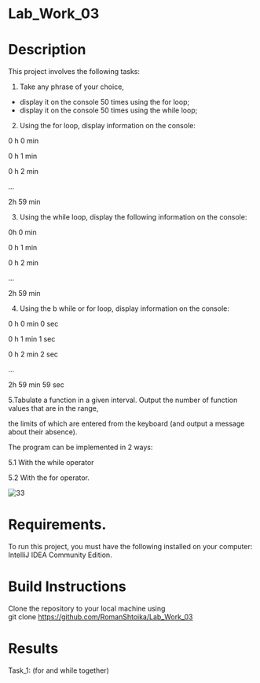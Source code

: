 # Lab_Work_03
# Description
This project involves the following tasks:
1. Take any phrase of your choice,
- display it on the console 50 times using the for loop;
- display it on the console 50 times using the while loop;

2. Using the for loop, display information on the console:

0 h 0 min

0 h 1 min

0 h 2 min

...

2h 59 min

3. Using the while loop, display the following information on the console:

0h 0 min

0 h 1 min

0 h 2 min

...

2h 59 min

4. Using the b while or for loop, display information on the console:
 
0 h 0 min 0 sec

0 h 1 min 1 sec

0 h 2 min 2 sec

...

2h 59 min 59 sec

5.Tabulate a function in a given interval. Output the number of function values that are in the range,

the limits of which are entered from the keyboard (and output a message about their absence).

The program can be implemented in 2 ways: 

5.1 With the while operator 

5.2 With the for operator.

![33](https://github.com/RomanShtoika/Lab_Work_03/assets/135036174/7d29558a-b29b-47d5-ae64-10802a28a189)


# Requirements.
To run this project, you must have the following installed on your computer: IntelliJ IDEA Community Edition.

# Build Instructions
Clone the repository to your local machine using <br>
git clone https://github.com/RomanShtoika/Lab_Work_03

# Results

Task_1: (for and while together) <br>
